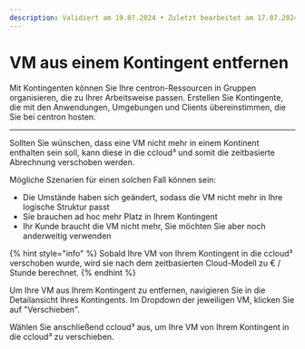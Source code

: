 ```yaml
---
description: Validiert am 19.07.2024 • Zuletzt bearbeitet am 17.07.2024
---
```


# VM aus einem Kontingent entfernen

Mit Kontingenten können Sie Ihre centron-Ressourcen in Gruppen organisieren, die zu Ihrer Arbeitsweise passen. Erstellen Sie Kontingente, die mit den Anwendungen, Umgebungen und Clients übereinstimmen, die Sie bei centron hosten.

***

Sollten Sie wünschen, dass eine VM nicht mehr in einem Kontinent enthalten sein soll, kann diese in die ccloud³ und somit die zeitbasierte Abrechnung verschoben werden.

Mögliche Szenarien für einen solchen Fall können sein:

* Die Umstände haben sich geändert, sodass die VM nicht mehr in Ihre logische Struktur passt
* Sie brauchen ad hoc mehr Platz in Ihrem Kontingent
* Ihr Kunde braucht die VM nicht mehr, Sie möchten Sie aber noch anderweitig verwenden

{% hint style="info" %}
Sobald Ihre VM von Ihrem Kontingent in die ccloud³ verschoben wurde, wird sie nach dem zeitbasierten Cloud-Modell zu € / Stunde berechnet.
{% endhint %}

Um Ihre VM aus Ihrem Kontingent zu entfernen, navigieren Sie in die Detailansicht Ihres Kontingents. Im Dropdown der jeweiligen VM, klicken Sie auf "Verschieben".

Wählen Sie anschließend ccloud³ aus, um Ihre VM von Ihrem Kontingent in die ccloud³ zu verschieben.
